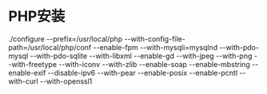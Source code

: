 # PHP安装

./configure --prefix=/usr/local/php --with-config-file-path=/usr/local/php/conf --enable-fpm --with-mysqli=mysqlnd --with-pdo-mysql --with-pdo-sqlite --with-libxml --enable-gd --with-jpeg --with-png --with-freetype --with-iconv --with-zlib --enable-soap --enable-mbstring --enable-exif --disable-ipv6 --with-pear --enable-posix --enable-pcntl --with-curl --with-openssl1
